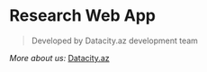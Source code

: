 # Research Web App
> Developed by Datacity.az development team

*More about us:*
[Datacity.az](https://datacity.az)

